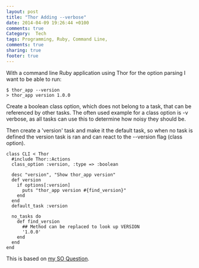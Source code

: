 ```yaml
---
layout: post
title: "Thor Adding --verbose"
date: 2014-04-09 19:26:44 +0100
comments: true
Category:  Tech
tags: Programming, Ruby, Command Line,
comments: true
sharing: true
footer: true
---
```


With a command line Ruby application using Thor for the option parsing I want to be able to run:

    $ thor_app --version
    > thor_app version 1.0.0

Create a boolean class option, which does not belong to a task, that can be referenced by other tasks. The often used example for a class option is -v verbose, as all tasks can use this to determine how noisy they should be.

Then create a 'version' task and make it the default task, so when no task is defined the version task is ran and can react to the --version flag (class option).

    class CLI < Thor
      #include Thor::Actions
      class_option :version, :type => :boolean

      desc "version", "Show thor_app version"
      def version
        if options[:version]
          puts "thor_app version #{find_version}"
        end
      end
      default_task :version

      no_tasks do
        def find_version
          ## Method can be replaced to look up VERSION
          '1.0.0'
        end
      end
    end

This is based on [my SO Question](http://stackoverflow.com/q/22809972/97073).
